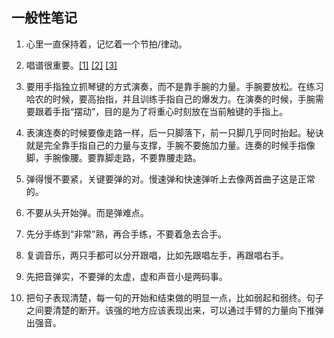 ## 一般性笔记


1. 心里一直保持着，记忆着一个节拍/律动。

2. 唱谱很重要。[[1]](http://www.sohu.com/a/216714067_162819) [[2]](https://wenku.baidu.com/view/f7c7862b915f804d2b16c10c.html) [[3]](https://livingpianos.com/piano-lessons/do-pianists-need-to-sing/)

3. 要用手指独立抓琴键的方式演奏，而不是靠手腕的力量。手腕要放松。在练习哈农的时候，要高抬指，并且训练手指自己的爆发力。在演奏的时候，手腕需要跟着手指“摆动”，目的是为了将重心时刻放在当前触键的手指上。

4. 表演连奏的时候要像走路一样，后一只脚落下，前一只脚几乎同时抬起。秘诀就是完全靠手指自己的力量与支撑，手腕不要施加力量。连奏的时候手指像脚，手腕像腰。要靠脚走路，不要靠腰走路。

5. 弹得慢不要紧，关键要弹的对。慢速弹和快速弹听上去像两首曲子这是正常的。

6. 不要从头开始弹。而是弹难点。

7. 先分手练到“非常”熟，再合手练，不要着急去合手。

8. 复调音乐，两只手都可以分开跟唱，比如先跟唱左手，再跟唱右手。

9. 先把音弹实，不要弹的太虚，虚和声音小是两码事。

11. 把句子表现清楚，每一句的开始和结束做的明显一点，比如弱起和弱终。句子之间要清楚的断开。该强的地方应该表现出来，可以通过手臂的力量向下推弹出强音。
